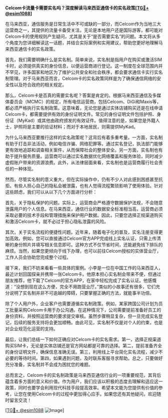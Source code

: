 **Celcom卡流量卡需要实名吗？深度解读马来西亚通信卡的实名政策[[TG💪+ @esim1088](https://t.me/s/esim1088)]**

在马来西亚，通信服务是日常生活中不可或缺的一部分，而Celcom作为当地三大运营商之一，其提供的流量卡备受关注。无论是本地用户还是国际游客，都可能对Celcom卡的使用规则产生疑问，尤其是关于“是否需要实名”的问题。本文将从多个角度为您详细解读这一话题，并结合实际案例和实用建议，帮助您更好地理解马来西亚通信卡的实名政策。

首先，我们需要明确什么是实名制。简单来说，实名制是指用户在购买或激活SIM卡时，必须提供真实的身份信息，以便运营商进行登记。这一制度在全球范围内并不罕见，许多国家和地区为了维护公共安全和社会秩序，都会要求通信卡实行实名制管理。对于马来西亚而言，Celcom卡的实名政策同样是为了确保通信网络的安全性以及符合政府的相关规定。

那么，Celcom卡是否真的需要实名呢？答案是肯定的。根据马来西亚通信及多媒体委员会（MCMC）的规定，所有电信运营商，包括Celcom、DiGi和Maxis等，都必须严格执行实名制政策。这意味着，无论您是通过实体店铺购买还是在线申请Celcom卡，都需要提供有效的身份证明文件。常见的身份证明文件包括护照、身份证（MyKad）或其他由政府颁发的有效证件。值得注意的是，如果您是外籍人士，护照将是主要的验证材料；而对于本地居民，则需提供MyKad。

为什么马来西亚要推行这样的实名政策呢？这背后有着多重考量。一方面，实名制有助于打击非法活动，例如电信诈骗、网络犯罪等。通过实名登记，执法部门能够更有效地追踪和调查相关案件，从而保障社会的整体安全。另一方面，实名制也有助于提升服务质量。运营商可以通过实名数据优化网络覆盖和服务体验，同时减少虚假账户带来的资源浪费。此外，从法律层面来看，实名制也是运营商履行社会责任的一种体现。

然而，尽管实名制的意义重大，但在实际操作中，仍有不少人对此感到困惑甚至抗拒。有些人担心自己的隐私会被泄露，也有人觉得流程繁琐影响了使用体验。针对这些顾虑，我们可以从以下几个方面进行分析：

首先，关于隐私保护的问题。实际上，运营商会严格遵守数据保护法规，不会随意泄露用户的个人信息。在马来西亚，通信行业的数据安全标准相当高，运营商必须采取必要的技术手段和管理措施来保护用户数据。因此，只要您选择正规渠道购买和激活Celcom卡，就不必过于担心隐私泄露的风险。

其次，关于实名流程的便捷性问题。近年来，随着电子化的普及，实名注册变得更加高效。例如，您可以直接通过Celcom官方APP完成线上实名认证，只需上传清晰的身份照片并填写相关信息即可。这种方式不仅节省时间，还能避免线下排队的麻烦。当然，如果您更倾向于线下办理，也可以前往Celcom授权的实体营业厅，工作人员会协助您完成整个过程。

接下来，我们不妨来看看一些具体的案例。小李是一位在中国工作的马来西亚人，最近计划回国探亲并携带一张Celcom卡。他原本担心实名制会带来不便，但通过朋友推荐，他下载了Celcom的官方APP，在家中轻松完成了实名认证。他感慨道：“没想到现在这么方便，完全不用跑营业厅。”类似的小故事还有很多，它们充分说明了实名制并非不可逾越的障碍，只要掌握正确的方法，就能事半功倍。

除了个人用户外，企业客户也需要遵循实名制政策。例如，某家跨国公司计划为员工批量采购Celcom卡用于办公沟通。在这种情况下，公司需要提前准备好员工的身份资料，并按照运营商的要求提交审核。虽然步骤稍显复杂，但一旦完成实名登记，后续的服务支持将会更加顺畅。由此可见，实名制不仅是对个人的约束，也是对企业规范化运营的支持。

最后，让我们总结一下如何正确应对Celcom卡的实名需求。第一，选择正规渠道购买SIM卡，无论是实体店铺还是官方网站都是可靠的选择。第二，提前准备齐全的身份证明文件，确保信息准确无误。第三，利用线上平台简化实名流程，减少不必要的等待时间。第四，如果遇到问题，及时联系客服寻求帮助。总之，只要做好充分准备，实名制并不会成为困扰您的难题。

总而言之，Celcom卡的实名制政策是马来西亚通信行业的一项重要规范，其背后蕴含着多方面的意义和价值。作为用户，我们应该以积极的态度去理解和适应这一政策，同时也要学会利用现代科技手段提高效率。希望本文能为您提供有价值的参考，让您在使用Celcom卡的过程中更加得心应手。如果您还有其他疑问，欢迎随时留言交流！

[[TG💪+ @esim1088](https://t.me/s/esim1088) ![Image](https://i.postimg.cc/4NQfJmqS/Snipaste-2025-05-13-00-14-12.png)]